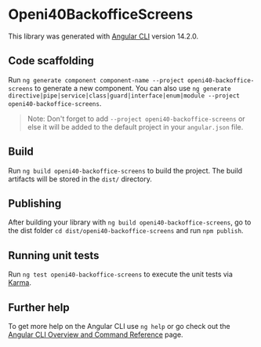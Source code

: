 # Openi40BackofficeScreens

This library was generated with [Angular CLI](https://github.com/angular/angular-cli) version 14.2.0.

## Code scaffolding

Run `ng generate component component-name --project openi40-backoffice-screens` to generate a new component. You can also use `ng generate directive|pipe|service|class|guard|interface|enum|module --project openi40-backoffice-screens`.
> Note: Don't forget to add `--project openi40-backoffice-screens` or else it will be added to the default project in your `angular.json` file. 

## Build

Run `ng build openi40-backoffice-screens` to build the project. The build artifacts will be stored in the `dist/` directory.

## Publishing

After building your library with `ng build openi40-backoffice-screens`, go to the dist folder `cd dist/openi40-backoffice-screens` and run `npm publish`.

## Running unit tests

Run `ng test openi40-backoffice-screens` to execute the unit tests via [Karma](https://karma-runner.github.io).

## Further help

To get more help on the Angular CLI use `ng help` or go check out the [Angular CLI Overview and Command Reference](https://angular.io/cli) page.
